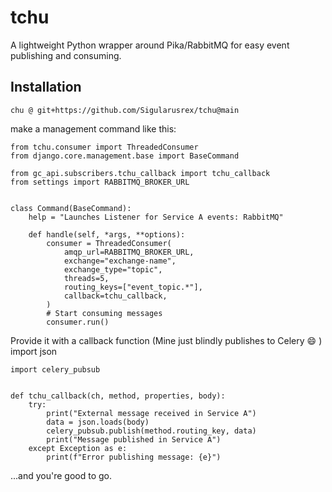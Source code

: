 # tchu

A lightweight Python wrapper around Pika/RabbitMQ for easy event publishing and consuming.

## Installation

	chu @ git+https://github.com/Sigularusrex/tchu@main


make a management command like this:




	from tchu.consumer import ThreadedConsumer
	from django.core.management.base import BaseCommand

	from gc_api.subscribers.tchu_callback import tchu_callback
	from settings import RABBITMQ_BROKER_URL


	class Command(BaseCommand):
		help = "Launches Listener for Service A events: RabbitMQ"

		def handle(self, *args, **options):
			consumer = ThreadedConsumer(
				amqp_url=RABBITMQ_BROKER_URL,
				exchange="exchange-name",
				exchange_type="topic",
				threads=5,
				routing_keys=["event_topic.*"],
				callback=tchu_callback,
			)
			# Start consuming messages
			consumer.run()
Provide it with a callback function (Mine just blindly publishes to Celery :smile: )
import json

	import celery_pubsub


	def tchu_callback(ch, method, properties, body):
		try:
			print("External message received in Service A")
			data = json.loads(body)
			celery_pubsub.publish(method.routing_key, data)
			print("Message published in Service A")
		except Exception as e:
			print(f"Error publishing message: {e}")

...and you're good to go.

